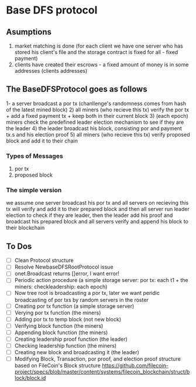 # Base DFS protocol

## Asumptions

1) market matching is done
(for each client we have one server who has stored his client's file
and the storage contract is fixed for all - fixed payment)
2) clients have created their escrows -
a fixed amount of money is in some addresses (clients addresses)

## The BaseDFSProtocol goes as follows

1- a server broadcast a por tx
(chanllenge's randomness comes from hash of the latest mined block)
2) all miners (who recieve this tx) verify the por tx + add a fixed payment tx +
  keep both in their current block
3) (each epoch) miners check the predefined leader election mechanism
   to see if they are the leader
4) the leader broadcast his block, consisting por and payment tx.s
  and his election proof
5) all miners (who recieve this tx) verify proposed block and
  add it to their chain

### Types of Messages

1) por tx
2) proposed block

### The simple version

we assume one server broadcast his por tx and all servers on recieving this tx will verify and add it to their prepared block and then all server run leader election to check if they are leader, then the leader add his proof and broadcast his prepared block and all servers verify and append his block to their blockchain

## To Dos

- [ ] Clean Protocol structure
- [ ] Resolve NewbaseDFSRootProtocol issue
- [ ] onet.Broadcast returns []error, I want error!
- [ ] Periodic action procedure (a simple storage server: por tx: each t1 + the miners: checkleadership: each epoch)
- [ ] Now tree root is broadcasting a por tx, later we want peridic broadcasting of por txs by random servers in the roster
- [ ] Creating por tx function (a simple storage server)
- [ ] Verying por tx function (the miners)
- [ ] Adding por tx to temp block (not new block)
- [ ] Verifying block function (the miners)
- [ ] Appending block function (the miners)
- [ ] Creating leadership proof function (the leader)
- [ ] Checking leadership function (the miners)
- [ ] Creating new block and broadcasting it (the leader)
- [ ] Modifying Block, Transaction, por proof, and election proof structure based on FileCoin's Block structure <https://github.com/filecoin-project/specs/blob/master/content/systems/filecoin_blockchain/struct/block/block.id>
